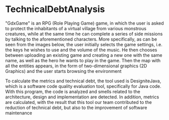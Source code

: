 # TechnicalDebtAnalysis
 


"GdxGame" is an RPG (Role Playing Game) game, in which the user is asked to protect the inhabitants
of a virtual village from various monstrous creatures, while at the same time he can complete a series
of side missions by talking to the aforementioned characters. More specifically, as can be seen from
the images below, the user initially selects the game settings, i.e. the keys he wishes to use and the
volume of the music. He then chooses between uploading an existing game and creating a new one
with the same name, as well as the hero he wants to play in the game. Then the map with all the
entities appears, in the form of two-dimensional graphics (2D Graphics) and the user starts browsing
the environment


To calculate the metrics and technical debt, the tool used is DesigniteJava, which is a software code
quality evaluation tool, specifically for Java code. With this program, the code is analyzed and smells
related to the architecture, design and implementation are detected. In addition, metrics are
calculated, with the result that this tool our team contributed to the reduction of technical debt, but also to the
improvement of software maintenance

